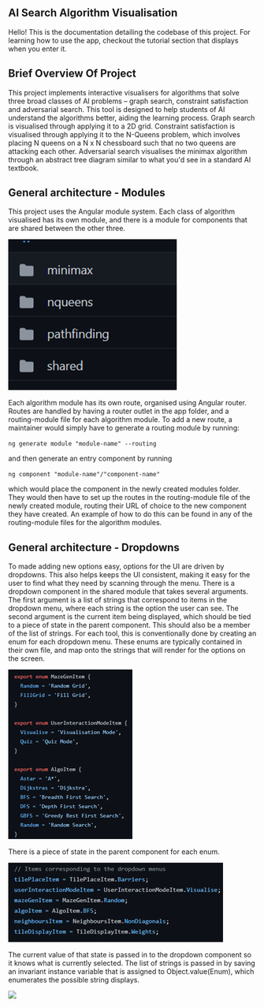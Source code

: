 ## AI Search Algorithm Visualisation

Hello! This is the documentation detailing the codebase of this project. For learning how to use the app, checkout the tutorial section that displays when you enter it.

## Brief Overview Of Project

This project implements interactive visualisers for algorithms that solve three broad classes of AI problems – graph search, constraint satisfaction and adversarial search. This tool is designed to help students of AI understand the algorithms better, aiding the learning process. Graph search is visualised through applying it to a 2D grid. Constraint satisfaction is visualised through applying it to the N-Queens problem, which involves placing N queens on a N x N chessboard such that no two queens are attacking each other. Adversarial search visualises the minimax algorithm through an abstract tree diagram similar to what you'd see in a standard AI textbook.

## General architecture - Modules

This project uses the Angular module system. Each class of algorithm visualised has its own module, and there is a module for components that are shared between the other three.

![](./images/module-structure.png)

Each algorithm module has its own route, organised using Angular router. Routes are handled by having a router outlet in the app folder, and a routing-module file for each algorithm module. To add a new route, a maintainer would simply have to generate a routing module by running:

`ng generate module "module-name" --routing`

and then generate an entry component by running

`ng component "module-name"/"component-name"`

which would place the component in the newly created modules folder. They would then have to set up the routes in the routing-module file of the newly created module, routing their URL of choice to the new component they have created. An example of how to do this can be found in any of the routing-module files for the algorithm modules.

## General architecture - Dropdowns

To made adding new options easy, options for the UI are driven by dropdowns. This also helps keeps the UI consistent, making it easy for the user to find what they need by scanning through the menu. There is a dropdown component in the shared module that takes several arguments. The first argument is a list of strings that correspond to items in the dropdown menu, where each string is the option the user can see. The second argument is the current item being displayed, which should be tied to a piece of state in the parent component. This should also be a member of the list of strings. For each tool, this is conventionally done by creating an enum for each dropdown menu. These enums are typically contained in their own file, and map onto the strings that will render for the options on the screen.

![](./images/dropdown-item-enums.png)

There is a piece of state in the parent component for each enum.

![](./images/dropdown-enum-states.png)

The current value of that state is passed in to the dropdown component so it knows what is currently selected. The list of strings is passed in by saving an invariant instance variable that is assigned to Object.value(Enum), which enumerates the possible string displays.

![](./images/dropdown-enum-values.png)
